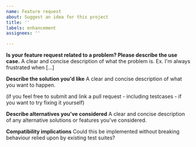```yaml
---
name: Feature request
about: Suggest an idea for this project
title: ''
labels: enhancement
assignees: ''

---
```


**Is your feature request related to a problem? Please describe the use case.**
A clear and concise description of what the problem is. Ex. I'm always frustrated when [...]

**Describe the solution you'd like**
A clear and concise description of what you want to happen.

(if you feel free to submit and link a pull request - including testcases - if you want to try fixing it yourself)

**Describe alternatives you've considered**
A clear and concise description of any alternative solutions or features you've considered.

**Compatibility implications**
Could this be implemented without breaking behaviour relied upon by existing test suites?

